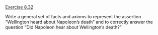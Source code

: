 [Exercise 8.32](ex_32/)

Write a general set of facts and axioms to represent the assertion
“Wellington heard about Napoleon’s death” and to correctly answer the
question “Did Napoleon hear about Wellington’s death?”
